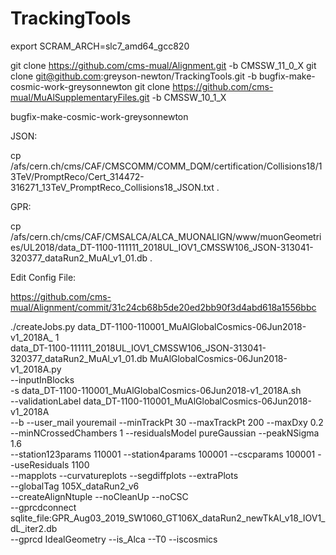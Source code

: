 # TrackingTools

export SCRAM_ARCH=slc7_amd64_gcc820

git clone https://github.com/cms-mual/Alignment.git -b CMSSW_11_0_X
git clone git@github.com:greyson-newton/TrackingTools.git -b bugfix-make-cosmic-work-greysonnewton
git clone https://github.com/cms-mual/MuAlSupplementaryFiles.git -b CMSSW_10_1_X



bugfix-make-cosmic-work-greysonnewton

JSON:

cp /afs/cern.ch/cms/CAF/CMSCOMM/COMM_DQM/certification/Collisions18/13TeV/PromptReco/Cert_314472-316271_13TeV_PromptReco_Collisions18_JSON.txt .

GPR:

cp /afs/cern.ch/cms/CAF/CMSALCA/ALCA_MUONALIGN/www/muonGeometries/UL2018/data_DT-1100-111111_2018UL_IOV1_CMSSW106_JSON-313041-320377_dataRun2_MuAl_v1_01.db .

Edit Config File:

https://github.com/cms-mual/Alignment/commit/31c24cb68b5de20ed2bb90f3d4abd618a1556bbc

./createJobs.py data_DT-1100-110001_MuAlGlobalCosmics-06Jun2018-v1_2018A_ 1 \
data_DT-1100-111111_2018UL_IOV1_CMSSW106_JSON-313041-320377_dataRun2_MuAl_v1_01.db MuAlGlobalCosmics-06Jun2018-v1_2018A.py \
--inputInBlocks \
-s data_DT-1100-110001_MuAlGlobalCosmics-06Jun2018-v1_2018A.sh \
--validationLabel data_DT-1100-110001_MuAlGlobalCosmics-06Jun2018-v1_2018A \
--b --user_mail youremail --minTrackPt 30 --maxTrackPt 200 --maxDxy 0.2 \
--minNCrossedChambers 1 --residualsModel pureGaussian --peakNSigma 1.6 \
--station123params 110001 --station4params 100001 --cscparams 100001 --useResiduals 1100 \
--mapplots --curvatureplots --segdiffplots --extraPlots \
--globalTag 105X_dataRun2_v6 \
--createAlignNtuple --noCleanUp --noCSC \
--gprcdconnect sqlite_file:GPR_Aug03_2019_SW1060_GT106X_dataRun2_newTkAl_v18_IOV1_dL_iter2.db \
--gprcd IdealGeometry --is_Alca --T0 --iscosmics
